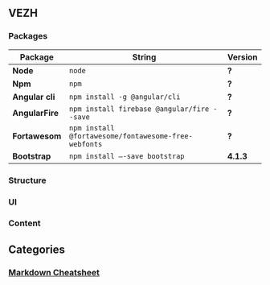 
## VEZH


### Packages

Package | String | Version
--- | --- | ---
**Node**| `node` | **?**
**Npm** | `npm`| **?**
**Angular cli** | `npm install -g @angular/cli` | **?**
**AngularFire** | `npm install firebase @angular/fire --save ` | **?**
**Fortawesom** | `npm install @fortawesome/fontawesome-free-webfonts` | **?**
**Bootstrap** | `npm install —-save bootstrap` | **4.1.3**


### Structure


### UI


### Content

## Categories


### [Markdown Cheatsheet](https://github.com/adam-p/markdown-here/wiki/Markdown-Cheatsheet#wiki-pages-box)
